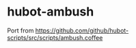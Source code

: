 hubot-ambush
============

Port from https://github.com/github/hubot-scripts/src/scripts/ambush.coffee
